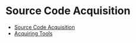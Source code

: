 # Source Code Acquisition

-   [Source Code Acquisition](source-code-acquisition.md)
-   [Acquiring Tools](acquiring-tools.md)

